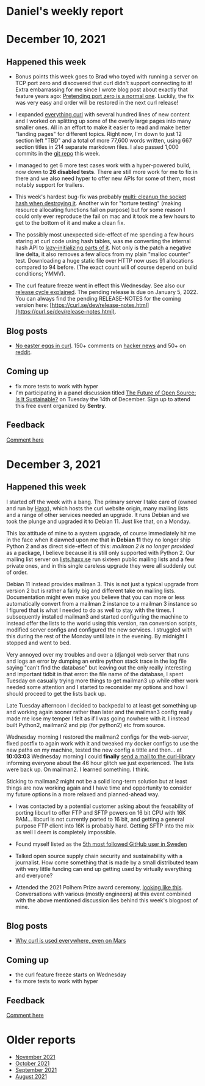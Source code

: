 # Daniel's weekly report

# December 10, 2021

## Happened this week

- Bonus points this week goes to Brad who toyed with running a server on TCP
  port zero and discovered that curl didn't support connecting to it! Extra
  embarrassing for me since I wrote blog post about exactly that feature years
  ago: [Pretending port zero is a normal
  one](https://daniel.haxx.se/blog/2014/10/25/pretending-port-zero-is-a-normal-one/).
  Luckily, the fix was very easy and order will be restored in the next curl
  release!
  
- I expanded [everything curl](https://everything.curl.dev/) with several
  hundred lines of new content and I worked on splitting up some of the overly
  large pages into many smaller ones. All in an effort to make it easier to
  read and make better "landing pages" for different topics. Right now, I'm
  down to just 12 section left "TBD" and a total of more 77,600 words written,
  using 667 section titles in 214 separate markdown files. I also passed 1,000
  commits in the [git repo](https://github.com/bagder/everything-curl) this
  week.
  
- I managed to get 6 more test cases work with a hyper-powered build, now down
  to **26 disabled tests**. There are still more work for me to fix in there
  and we also need hyper to offer new APIs for some of them, most notably
  support for trailers.
  
- This week's hardest bug-fix was probably [multi: cleanup the socket hash
  when destroying it](https://github.com/curl/curl/pull/8131). Another win for
  "torture testing" (making resource allocating functions fail on purpose) but
  for some reason I could only ever reproduce the fail on mac and it took me a
  few hours to get to the bottom of it and make a clean fix.
  
- The possibly most unexpected side-effect of me spending a few hours staring
  at curl code using hash tables, was me converting the internal hash API to
  [lazy-initializing parts of it](https://github.com/curl/curl/pull/8132). Not
  only is the patch a negative line delta, it also removes a few allocs from
  my plain "malloc counter" test. Downloading a huge static file over HTTP now
  uses 91 allocations compared to 94 before. (The exact count will of course
  depend on build conditions; YMMV).

- The curl feature freeze went in effect this Wednesday. See also our [release
  cycle
  explained](https://curl.se/dev/release-procedure.html#release-cycle). The
  pending release is due on January 5, 2022. You can always find the pending
  RELEASE-NOTES for the coming version here:
  [https://curl.se/dev/release-notes.html](https://curl.se/dev/release-notes.html).

## Blog posts

- [No easter eggs in
  curl](https://daniel.haxx.se/blog/2021/12/06/no-easter-eggs-in-curl/). 150+
  comments on [hacker news](https://news.ycombinator.com/item?id=29460313) and
  50+ on
  [reddit](https://www.reddit.com/r/programming/comments/racp85/there_are_no_easter_eggs_in_curl/).

## Coming up

- fix more tests to work with hyper
- I'm participating in a panel discussion titled [The Future of Open Source:
  Is It
  Sustainable?](https://sentry.io/resources/the-future-of-open-source-is-it-sustainable/?utm_medium=partner&utm_source=curl&utm_campaign=event-open-source-2021)
  on Tuesday the 14th of December. Sign up to attend this free event organized
  by **Sentry**.

## Feedback

[Comment here](https://github.com/bagder/log/discussions)

# December 3, 2021

## Happened this week

 I started off the week with a bang. The primary server I take care of (owned
 and run by [Haxx](https://haxx.se)), which hosts the curl website origin,
 many mailing lists and a range of other services needed an upgrade. It runs
 Debian and we took the plunge and upgraded it to Debian 11. Just like that,
 on a Monday.
 
 This lax attitude of mine to a system upgrade, of course immediately hit me
 in the face when it dawned upon me that in **Debian 11** they no longer ship
 Python 2 and as direct side-effect of this: *mailman 2 is no longer provided*
 as a package, I believe because it is still only supported with Python 2. Our
 mailing list server on [lists.haxx.se](https://lists.haxx.se) run sixteen
 public mailing lists and a few private ones, and in this single careless
 upgrade they were all suddenly out of order.
 
 Debian 11 instead provides mailman 3. This is not just a typical upgrade from
 version 2 but is rather a fairly big and different take on mailing lists.
 Documentation might even make you believe that you can more or less
 automatically convert from a mailman 2 instance to a mailman 3 instance so I
 figured that is what I needed to do as well to stay with the times. I
 subsequently installed mailman3 and started configuring the machine to
 instead offer the lists to the world using this version, ran conversion
 scripts, modified server configs and configured the new services. I struggled
 with this during the rest of the Monday until late in the evening. By
 midnight I stopped and went to bed.
 
 Very annoyed over my troubles and over a (django) web server that runs and
 logs an error by dumping an entire python stack trace in the log file saying
 "can't find the database" but leaving out the only really interesting and
 important tidbit in that error: the file name of the database, I spent
 Tuesday on casually trying more things to get mailman3 up while other work
 needed some attention and I started to reconsider my options and how I should
 proceed to get the lists back up.
 
 Late Tuesday afternoon I decided to backpedal to at least get something up
 and working again sooner rather than later and the mailman3 config really
 made me lose my temper I felt as if I was going nowhere with it. I instead
 built Python2, mailman2 and pip (for python2) etc from source.
 
 Wednesday morning I restored the mailman2 configs for the web-server, fixed
 postfix to again work with it and tweaked my docker configs to use the new
 paths on my machine, tested the new config a tittle and then... at
 **10:03:03** Wednesday morning I could **finally** [send a mail to the
 curl-library](https://curl.se/mail/lib-2021-12/0000.html) informing everyone
 about the 46 hour glitch we just experienced. The lists were back up. On
 mailman2. I learned something. I think.
 
 Sticking to mailman2 might not be a solid long-term solution but at least
 things are now working again and I have time and opportunity to consider my
 future options in a more relaxed and planned-ahead way.

- I was contacted by a potential customer asking about the feasability of
  porting libcurl to offer FTP and SFTP powers on 16 bit CPU with 16K RAM...
  libcurl is not currently ported to 16 bit, and getting a general purpose FTP
  client into 16K is probably hard. Getting SFTP into the mix as well I deem
  is completely impossible.

- Found myself listed as the [5th most followed GitHub user in
  Sweden](https://github.com/gayanvoice/top-github-users/blob/main/markdown/followers/sweden.md)

- Talked open source supply chain security and sustainability with a
  journalist. How come something that is made by a small distributed team with
  very little funding can end up getting used by virtually everything and
  everyone?

- Attended the 2021 Polhem Prize award ceremony, [looking like
  this](https://twitter.com/bagder/status/1466430742813106188). Conversations
  with various (mostly engineers) at this event combined with the above
  mentioned discussion lies behind this week's blogpost of mine.

## Blog posts

- [Why curl is used everywhere, even on Mars](https://daniel.haxx.se/blog/2021/12/03/why-curl-is-used-everywhere-even-on-mars/)

## Coming up

- the curl feature freeze starts on Wednesday
- fix more tests to work with hyper

## Feedback

[Comment here](https://github.com/bagder/log/discussions)

# Older reports

- [November 2021](November-2021.md)
- [October 2021](October-2021.md)
- [September 2021](September-2021.md)
- [August 2021](August-2021.md)
